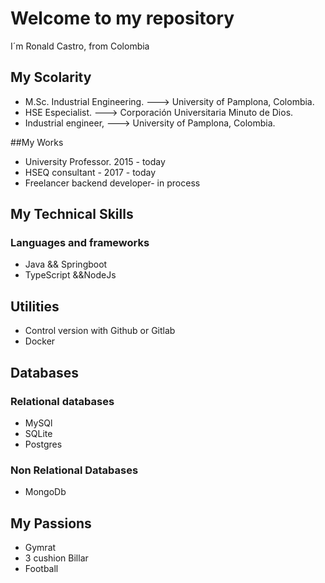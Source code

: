 # Welcome to my repository

 I´m Ronald Castro, from Colombia 


## My Scolarity
- M.Sc. Industrial Engineering. ---> University of Pamplona, Colombia.
- HSE Especialist. ---> Corporación Universitaria Minuto de Dios.
- Industrial engineer, ---> University of Pamplona, Colombia.


##My Works
- University Professor. 2015 - today
- HSEQ consultant - 2017 - today
- Freelancer backend developer- in process


## My Technical Skills

### Languages and frameworks
- Java && Springboot 
- TypeScript &&NodeJs

## Utilities
- Control version with Github or Gitlab
- Docker

## Databases
### Relational databases
- MySQl
- SQLite
- Postgres
### Non Relational Databases
- MongoDb

## My Passions
- Gymrat
- 3 cushion Billar
- Football



